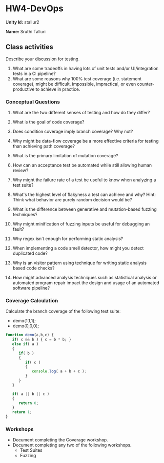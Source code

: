 # HW4-DevOps

**Unity Id:** stallur2

**Name:** Sruthi Talluri 

## Class activities

Describe your discussion for testing.

1. What are some tradeoffs in having lots of unit tests and/or UI/integration tests in a CI pipeline?
2. What are some reasons why 100% test coverage (i.e. statement coverage), might be difficult, impossible, impractical, or even counter-productive to achieve in practice.

### Conceptual Questions

1. What are the two different senses of testing and how do they differ?

2. What is the goal of code coverage?

3. Does condition coverage imply branch coverage? Why not?

4. Why might be data-flow coverage be a more effective criteria for testing than achieving path coverage?

5. What is the primary limitation of mutation coverage?

6. How can an acceptance test be automated while still allowing human review?

7. Why might the failure rate of a test be useful to know when analyzing a test suite?

8. What's the highest level of flakyness a test can achieve and why? Hint: Think what behavior are purely random decision would be?

9. What is the difference between generative and mutation-based fuzzing techniques?

10. Why might minification of fuzzing inputs be useful for debugging an fault?

11. Why regex isn't enough for performing static analysis?

12. When implementing a code smell detector, how might you detect duplicated code?

13. Why is an visitor pattern using technique for writing static analysis based code checks?

14. How might advanced analysis techniques such as statistical analysis or automated program repair impact the design and usage of an automated software pipeline?


### Coverage Calculation 

Calculate the branch coverage of the following test suite:
   - demo(1,1,1);
   - demo(0,0,0);

```js
function demo(a,b,c) {
   if( c && b ) { c = b * b; }
   else if( a )
   {
      if( b )
      {
         if( c )
         {
            console.log( a + b + c );
         }
      }
   }

   if( a || b || c )
   {
      return 0;
   }
   return 1;
}
```


### Workshops

* Document completing the Coverage workshop.
* Document completing any two of the following workshops. 
   - Test Suites
   - Fuzzing

